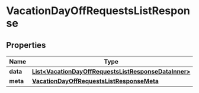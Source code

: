 

# VacationDayOffRequestsListResponse


## Properties

| Name | Type | Description | Notes |
|------------ | ------------- | ------------- | -------------|
|**data** | [**List&lt;VacationDayOffRequestsListResponseDataInner&gt;**](VacationDayOffRequestsListResponseDataInner.md) |  |  [optional] |
|**meta** | [**VacationDayOffRequestsListResponseMeta**](VacationDayOffRequestsListResponseMeta.md) |  |  [optional] |



